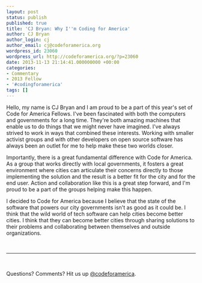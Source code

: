 ```yaml
---
layout: post
status: publish
published: true
title: 'CJ Bryan: Why I''m Coding for America'
author: CJ Bryan
author_login: cj
author_email: cj@codeforamerica.org
wordpress_id: 23060
wordpress_url: http://codeforamerica.org/?p=23060
date: 2013-11-13 21:14:41.000000000 +00:00
categories:
- Commentary
- 2013 Fellow
- '#codingforamerica'
tags: []
---
```

<p dir="ltr">Hello, my name is CJ Bryan and I am proud to be a part of this year's set of Code for America Fellows. I've been fascinated with both the computers and governments for a long time. They're both amazing machines that enable us to do things that we might never have imagined. I've always strived to work in ways that combined these interests. Working with smaller activist groups and with other developers on open source software has always been an outlet for me to help make these two worlds closer.</p>
<p dir="ltr">Importantly, there is a great fundamental difference with Code for America. As a group that works directly with local governments, it fosters a great environment where cities can articulate their concerns directly to those implementing the solution and the result is a better fit for the city and for the end user. Action and collaboration like this is a great step forward, and I'm proud to be a part of the groups helping make this happen.</p>
I decided to Code for America because I believe that the state of the software that powers our city governments isn't as good as it could be. I think that the wild world of tech software can help cities become better cities. I think that they can become better cities through sharing solutions to their problems and collaborating between themselves and outside organizations.

&nbsp;

<hr />

&nbsp;

Questions? Comments? Hit us up <a href="http://twitter.com/codeforamerica" target="_blank">@codeforamerica</a>.
